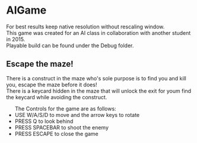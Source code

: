 # AIGame
For best results keep native resolution without rescaling window.</br>
This game was created for an AI class in collaboration with another student in 2015.</br>
Playable build can be found under the Debug folder.</br>

## Escape the maze!
There is a construct in the maze who's sole purpose is to find you and kill you, escape the maze before it does!</br>
There is a keycard hidden in the maze that will unlock the exit for youm find the keycard while avoiding the construct.


<ul>
The Controls for the game are as follows:
<li>USE W/A/S/D to move and the arrow keys to rotate</li>
<li>PRESS Q to look behind</li>
<li>PRESS SPACEBAR to shoot the enemy</li>
<li>PRESS ESCAPE to close the game</li>
</ul>
